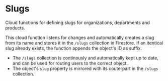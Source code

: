 # Slugs

Cloud functions for defining slugs for organizations, departments and products.

This cloud function listens for changes and automatically creates a slug from its name and stores it in the `/slugs` collection in Firestore. If an itentical slug already exists, the function appends the object's ID as suffix.

- The `/slugs` collection is continously and automatically kept up to date, and can be used for routing users to the correct object.
- The object's `slug` property is mirrored with its couterpart in the `/slugs` collection.
